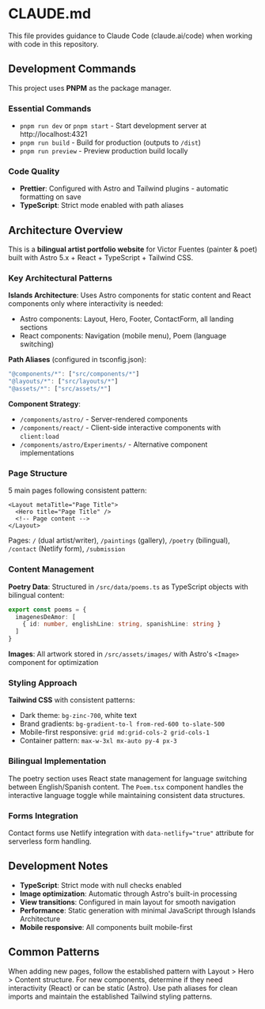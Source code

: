 # CLAUDE.md

This file provides guidance to Claude Code (claude.ai/code) when working with code in this repository.

## Development Commands

This project uses **PNPM** as the package manager.

### Essential Commands
- `pnpm run dev` or `pnpm start` - Start development server at http://localhost:4321
- `pnpm run build` - Build for production (outputs to `/dist`)
- `pnpm run preview` - Preview production build locally

### Code Quality
- **Prettier**: Configured with Astro and Tailwind plugins - automatic formatting on save
- **TypeScript**: Strict mode enabled with path aliases

## Architecture Overview

This is a **bilingual artist portfolio website** for Victor Fuentes (painter & poet) built with Astro 5.x + React + TypeScript + Tailwind CSS.

### Key Architectural Patterns

**Islands Architecture**: Uses Astro components for static content and React components only where interactivity is needed:
- Astro components: Layout, Hero, Footer, ContactForm, all landing sections
- React components: Navigation (mobile menu), Poem (language switching)

**Path Aliases** (configured in tsconfig.json):
```typescript
"@components/*": ["src/components/*"]
"@layouts/*": ["src/layouts/*"] 
"@assets/*": ["src/assets/*"]
```

**Component Strategy**:
- `/components/astro/` - Server-rendered components
- `/components/react/` - Client-side interactive components with `client:load`
- `/components/astro/Experiments/` - Alternative component implementations

### Page Structure

5 main pages following consistent pattern:
```astro
<Layout metaTitle="Page Title">
  <Hero title="Page Title" />
  <!-- Page content -->
</Layout>
```

Pages: `/` (dual artist/writer), `/paintings` (gallery), `/poetry` (bilingual), `/contact` (Netlify form), `/submission`

### Content Management

**Poetry Data**: Structured in `/src/data/poems.ts` as TypeScript objects with bilingual content:
```typescript
export const poems = {
  imagenesDeAmor: [
    { id: number, englishLine: string, spanishLine: string }
  ]
}
```

**Images**: All artwork stored in `/src/assets/images/` with Astro's `<Image>` component for optimization

### Styling Approach

**Tailwind CSS** with consistent patterns:
- Dark theme: `bg-zinc-700`, white text
- Brand gradients: `bg-gradient-to-l from-red-600 to-slate-500`
- Mobile-first responsive: `grid md:grid-cols-2 grid-cols-1`
- Container pattern: `max-w-3xl mx-auto py-4 px-3`

### Bilingual Implementation

The poetry section uses React state management for language switching between English/Spanish content. The `Poem.tsx` component handles the interactive language toggle while maintaining consistent data structures.

### Forms Integration

Contact forms use Netlify integration with `data-netlify="true"` attribute for serverless form handling.

## Development Notes

- **TypeScript**: Strict mode with null checks enabled
- **Image optimization**: Automatic through Astro's built-in processing 
- **View transitions**: Configured in main layout for smooth navigation
- **Performance**: Static generation with minimal JavaScript through Islands Architecture
- **Mobile responsive**: All components built mobile-first

## Common Patterns

When adding new pages, follow the established pattern with Layout > Hero > Content structure. For new components, determine if they need interactivity (React) or can be static (Astro). Use path aliases for clean imports and maintain the established Tailwind styling patterns.